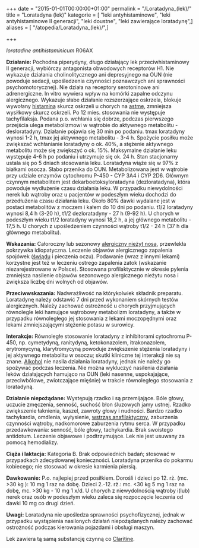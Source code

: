 +++
date = "2015-01-01T00:00:00+01:00"
permalink = "/Loratadyna_(lek)/"
title = "Loratadyna (lek)"
kategorie = [ "leki antyhistaminowe", "leki antyhistaminowe II generacji", "leki doustne", "leki zawierające loratadynę",]
aliases = [ "/atopedia/Loratadyna_(lek)/",]

+++

*loratadine*
*antihistaminicum*
R06AX

**Działanie:** Pochodna piperydyny, długo działający lek przeciwhistaminowy II generacji, wybiórczy antagonista obwodowych receptorów H1. Nie wykazuje działania cholinolitycznego ani depresyjnego na OUN (nie powoduje sedacji, upośledzenia czynności poznawczych ani sprawności psychomotorycznej). Nie działa na receptory serotoninowe ani adrenergiczne. In vitro wywiera wpływ na komórki zapalne odczynu alergicznego. Wykazuje słabe działanie rozszerzające oskrzela, blokuje wywołany [histaminą](/atopedia/histamina "wikilink") skurcz oskrzeli u chorych na [astmę](/atopedia/astma "wikilink"), zmniejsza wysiłkowy skurcz oskrzeli. Po 12 mies. stosowania nie występuje tachyfilaksja. Podana p.o. wchłania się dobrze, podczas pierwszego przejścia ulega metabolizmowi w wątrobie do aktywnego metabolitu - desloratadyny. Działanie pojawia się 30 min po podaniu. tmax loratadyny wynosi 1-2 h, tmax jej aktywnego metabolitu - 3-4 h. Spożycie posiłku może zwiększać wchłanianie loratadyny o ok. 40%, a stężenie aktywnego metabolitu może się zwiększyć o ok. 15%. Maksymalne działanie leku występuje 4-6 h po podaniu i utrzymuje się ok. 24 h. Stan stacjonarny ustala się po 5 dniach stosowania leku. Loratadyna wiąże się w 97% z białkami osocza. Słabo przenika do OUN. Metabolizowana jest w wątrobie przy udziale enzymów cytochromu P-450 - CYP 3A4 i CYP 2D6. Głównym czynnym metabolitem jest dekarboetoksyloratadyna (dezloratadyna), która powoduje wydłużenie czasu działania leku. W przypadku niewydolności nerek lub wątroby oraz u pacjentów w podeszłym wieku dochodzi do przedłużenia czasu działania leku. Około 80% dawki wydalane jest w postaci metabolitów z moczem i kałem do 10 dni po podaniu. t1/2 loratadyny wynosi 8,4 h (3-20 h), t1/2 dezloratadyny - 27 h (9-92 h). U chorych w podeszłym wieku t1/2 loratadyny wynosi 18,2 h, a jej głównego metabolitu - 17,5 h. U chorych z upośledzeniem czynności wątroby t1/2 - 24 h (37 h dla głównego metabolitu).

**Wskazania:** Całoroczny lub sezonowy [alergiczny nieżyt nosa](/atopedia/alergiczny_nieżyt_nosa "wikilink"), przewlekła pokrzywka idiopatyczna. Leczenie objawów alergicznego zapalenia spojówek ([świądu](/atopedia/świąd "wikilink") i pieczenia oczu). Podawanie (wraz z innymi lekami) korzystne jest też w leczeniu ostrego zapalenia zatok (wskazanie niezarejestrowane w Polsce). Stosowana profilaktycznie w okresie pylenia zmniejsza nasilenie objawów sezonowego alergicznego nieżytu nosa i zwiększa liczbę dni wolnych od objawów.

**Przeciwwskazania:** Nadwrażliwość na którykolwiek składnik preparatu. Loratadynę należy odstawić 7 dni przed wykonaniem skórnych testów alergicznych. Należy zachować ostrożność u chorych przyjmujących równolegle leki hamujące wątrobowy metabolizm loratadyny, a także w przypadku równoległego jej stosowania z lekami moczopędnymi oraz lekami zmniejszającymi stężenie potasu w surowicy.

**Interakcje:** Równoległe stosowanie loratadyny z inhibitorami cytochromu P-450, np. cymetydyną, ranitydyną, ketokonazolem, itrakonazolem, erytromycyną, klarytromycyną powoduje zwiększenie stężenia loratadyny i jej aktywnego metabolitu w osoczu; skutki kliniczne tej interakcji nie są znane. [Alkohol](/atopedia/Alkohol "wikilink") nie nasila działania loratadyny, jednak nie należy go spożywać podczas leczenia. Nie można wykluczyć nasilenia działania leków działających hamująco na OUN (leki nasenne, uspokajające, przeciwbólowe, zwiotczające mięśnie) w trakcie równoległego stosowania z loratadyną.

**Działanie niepożądane:** Występują rzadko i są przemijające. Bóle głowy, uczucie zmęczenia, senność, suchość błon śluzowych jamy ustnej. Rzadko zwiększenie łaknienia, kaszel, zawroty głowy i nudności. Bardzo rzadko tachykardia, omdlenia, wyłysienie, [wstrząs anafilaktyczny](/atopedia/wstrząs_anafilaktyczny "wikilink"), zaburzenia czynności wątroby, nadkomorowe zaburzenia rytmu serca. W przypadku przedawkowania: senność, bóle głowy, tachykardia. Brak swoistego antidotum. Leczenie objawowe i podtrzymujące. Lek nie jest usuwany za pomocą hemodializy.

**Ciąża i laktacja:** Kategoria B. Brak odpowiednich badań; stosować w przypadkach zdecydowanej konieczności. Loratadyna przenika do pokarmu kobiecego; nie stosować w okresie karmienia piersią.

**Dawkowanie:** P.o. najlepiej przed posiłkiem. Dorośli i dzieci po 12. rż. (mc. \>30 kg ): 10 mg 1 raz na dobę. Dzieci 2.-12. rż.: mc. \<30 kg 5 mg 1 raz na dobę, mc. \>30 kg - 10 mg 1 x/d. U chorych z niewydolnością wątroby i(lub) nerek oraz osób w podeszłym wieku zaleca się rozpoczęcie leczenia od dawki 10 mg co drugi dzień.

**Uwagi:** Loratadyna nie upośledza sprawności psychofizycznej, jednak w przypadku wystąpienia nasilonych działań niepożądanych należy zachować ostrożność podczas kierowania pojazdami i obsługi maszyn.

Lek zawiera tą samą substancję czynną co [Claritine](/atopedia/Claritine "wikilink").
